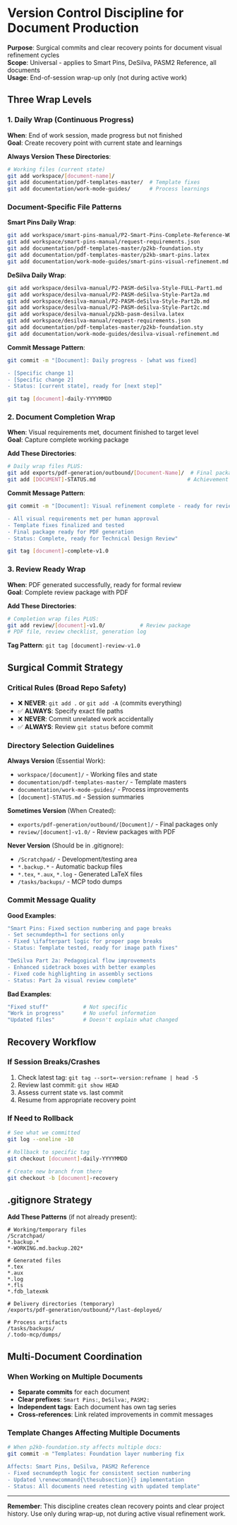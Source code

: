 # Version Control Discipline for Document Production

**Purpose**: Surgical commits and clear recovery points for document visual refinement cycles  
**Scope**: Universal - applies to Smart Pins, DeSilva, PASM2 Reference, all documents  
**Usage**: End-of-session wrap-up only (not during active work)

## Three Wrap Levels

### 1. Daily Wrap (Continuous Progress)
**When**: End of work session, made progress but not finished  
**Goal**: Create recovery point with current state and learnings

**Always Version These Directories**:
```bash
# Working files (current state)
git add workspace/[document-name]/
git add documentation/pdf-templates-master/  # Template fixes
git add documentation/work-mode-guides/      # Process learnings
```

### Document-Specific File Patterns

**Smart Pins Daily Wrap**:
```bash
git add workspace/smart-pins-manual/P2-Smart-Pins-Complete-Reference-WORKING.md
git add workspace/smart-pins-manual/request-requirements.json
git add documentation/pdf-templates-master/p2kb-foundation.sty
git add documentation/pdf-templates-master/p2kb-smart-pins.latex
git add documentation/work-mode-guides/smart-pins-visual-refinement.md
```

**DeSilva Daily Wrap**:
```bash
git add workspace/desilva-manual/P2-PASM-deSilva-Style-FULL-Part1.md
git add workspace/desilva-manual/P2-PASM-deSilva-Style-Part2a.md
git add workspace/desilva-manual/P2-PASM-deSilva-Style-Part2b.md
git add workspace/desilva-manual/P2-PASM-deSilva-Style-Part2c.md
git add workspace/desilva-manual/p2kb-pasm-desilva.latex
git add workspace/desilva-manual/request-requirements.json
git add documentation/pdf-templates-master/p2kb-foundation.sty
git add documentation/work-mode-guides/desilva-visual-refinement.md
```

**Commit Message Pattern**:
```bash
git commit -m "[Document]: Daily progress - [what was fixed]

- [Specific change 1]
- [Specific change 2]  
- Status: [current state], ready for [next step]"

git tag [document]-daily-YYYYMMDD
```

### 2. Document Completion Wrap  
**When**: Visual requirements met, document finished to target level  
**Goal**: Capture complete working package

**Add These Directories**:
```bash
# Daily wrap files PLUS:
git add exports/pdf-generation/outbound/[Document-Name]/  # Final package
git add [DOCUMENT]-STATUS.md                             # Achievement summary
```

**Commit Message Pattern**:
```bash
git commit -m "[Document]: Visual refinement complete - ready for review

- All visual requirements met per human approval
- Template fixes finalized and tested
- Final package ready for PDF generation
- Status: Complete, ready for Technical Design Review"

git tag [document]-complete-v1.0
```

### 3. Review Ready Wrap
**When**: PDF generated successfully, ready for formal review  
**Goal**: Complete review package with PDF

**Add These Directories**:
```bash
# Completion wrap files PLUS:
git add review/[document]-v1.0/           # Review package
# PDF file, review checklist, generation log
```

**Tag Pattern**: `git tag [document]-review-v1.0`

## Surgical Commit Strategy

### Critical Rules (Broad Repo Safety)
- ❌ **NEVER**: `git add .` or `git add -A` (commits everything)
- ✅ **ALWAYS**: Specify exact file paths
- ❌ **NEVER**: Commit unrelated work accidentally  
- ✅ **ALWAYS**: Review `git status` before commit

### Directory Selection Guidelines

**Always Version** (Essential Work):
- `workspace/[document]/` - Working files and state
- `documentation/pdf-templates-master/` - Template masters
- `documentation/work-mode-guides/` - Process improvements
- `[document]-STATUS.md` - Session summaries

**Sometimes Version** (When Created):
- `exports/pdf-generation/outbound/[Document]/` - Final packages only
- `review/[document]-v1.0/` - Review packages with PDF

**Never Version** (Should be in .gitignore):
- `/Scratchpad/` - Development/testing area
- `*.backup.*` - Automatic backup files
- `*.tex`, `*.aux`, `*.log` - Generated LaTeX files
- `/tasks/backups/` - MCP todo dumps

### Commit Message Quality

**Good Examples**:
```bash
"Smart Pins: Fixed section numbering and page breaks
- Set secnumdepth=1 for sections only  
- Fixed \ifafterpart logic for proper page breaks
- Status: Template tested, ready for image path fixes"

"DeSilva Part 2a: Pedagogical flow improvements
- Enhanced sidetrack boxes with better examples
- Fixed code highlighting in assembly sections
- Status: Part 2a visual review complete"
```

**Bad Examples**:
```bash
"Fixed stuff"           # Not specific
"Work in progress"      # No useful information  
"Updated files"         # Doesn't explain what changed
```

## Recovery Workflow

### If Session Breaks/Crashes
1. Check latest tag: `git tag --sort=-version:refname | head -5`
2. Review last commit: `git show HEAD`
3. Assess current state vs. last commit
4. Resume from appropriate recovery point

### If Need to Rollback
```bash
# See what we committed
git log --oneline -10

# Rollback to specific tag
git checkout [document]-daily-YYYYMMDD

# Create new branch from there
git checkout -b [document]-recovery
```

## .gitignore Strategy

**Add These Patterns** (if not already present):
```gitignore
# Working/temporary files
/Scratchpad/
*.backup.*
*-WORKING.md.backup.202*

# Generated files
*.tex
*.aux  
*.log
*.fls
*.fdb_latexmk

# Delivery directories (temporary)
/exports/pdf-generation/outbound/*/last-deployed/

# Process artifacts  
/tasks/backups/
/.todo-mcp/dumps/
```

## Multi-Document Coordination

### When Working on Multiple Documents
- **Separate commits** for each document
- **Clear prefixes**: `Smart Pins:`, `DeSilva:`, `PASM2:`
- **Independent tags**: Each document has own tag series
- **Cross-references**: Link related improvements in commit messages

### Template Changes Affecting Multiple Documents
```bash
# When p2kb-foundation.sty affects multiple docs:
git commit -m "Templates: Foundation layer numbering fix

Affects: Smart Pins, DeSilva, PASM2 Reference
- Fixed secnumdepth logic for consistent section numbering
- Updated \renewcommand{\thesubsection}{} implementation
- Status: All documents need retesting with updated template"
```

---

**Remember**: This discipline creates clean recovery points and clear project history. Use only during wrap-up, not during active visual refinement work.